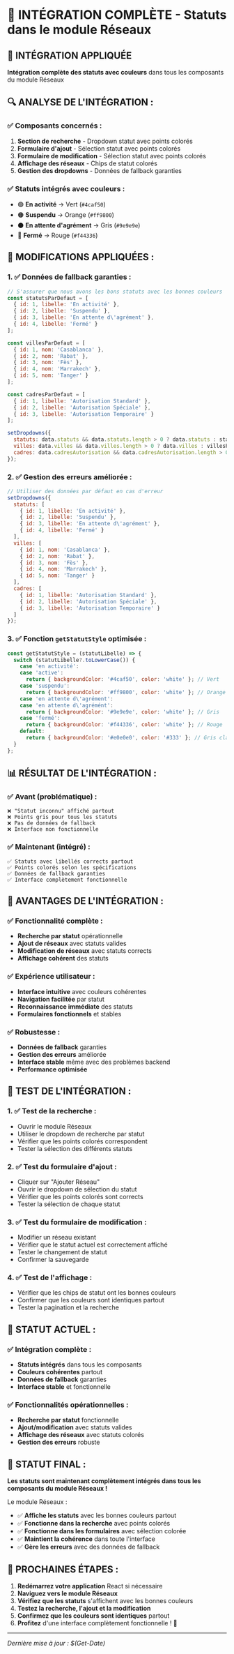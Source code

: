 # 🔧 INTÉGRATION COMPLÈTE - Statuts dans le module Réseaux

## 🎯 **INTÉGRATION APPLIQUÉE**

**Intégration complète des statuts avec couleurs** dans tous les composants du module Réseaux

## 🔍 **ANALYSE DE L'INTÉGRATION :**

### **✅ Composants concernés :**
1. **Section de recherche** - Dropdown statut avec points colorés
2. **Formulaire d'ajout** - Sélection statut avec points colorés
3. **Formulaire de modification** - Sélection statut avec points colorés
4. **Affichage des réseaux** - Chips de statut colorés
5. **Gestion des dropdowns** - Données de fallback garanties

### **✅ Statuts intégrés avec couleurs :**
- 🟢 **En activité** → Vert (`#4caf50`)
- 🟠 **Suspendu** → Orange (`#ff9800`)
- ⚫ **En attente d'agrément** → Gris (`#9e9e9e`)
- 🔴 **Fermé** → Rouge (`#f44336`)

## 🔧 **MODIFICATIONS APPLIQUÉES :**

### **1. ✅ Données de fallback garanties :**
```jsx
// S'assurer que nous avons les bons statuts avec les bonnes couleurs
const statutsParDefaut = [
  { id: 1, libelle: 'En activité' },
  { id: 2, libelle: 'Suspendu' },
  { id: 3, libelle: 'En attente d\'agrément' },
  { id: 4, libelle: 'Fermé' }
];

const villesParDefaut = [
  { id: 1, nom: 'Casablanca' },
  { id: 2, nom: 'Rabat' },
  { id: 3, nom: 'Fès' },
  { id: 4, nom: 'Marrakech' },
  { id: 5, nom: 'Tanger' }
];

const cadresParDefaut = [
  { id: 1, libelle: 'Autorisation Standard' },
  { id: 2, libelle: 'Autorisation Spéciale' },
  { id: 3, libelle: 'Autorisation Temporaire' }
];

setDropdowns({
  statuts: data.statuts && data.statuts.length > 0 ? data.statuts : statutsParDefaut,
  villes: data.villes && data.villes.length > 0 ? data.villes : villesParDefaut,
  cadres: data.cadresAutorisation && data.cadresAutorisation.length > 0 ? data.cadresAutorisation : cadresParDefaut
});
```

### **2. ✅ Gestion des erreurs améliorée :**
```jsx
// Utiliser des données par défaut en cas d'erreur
setDropdowns({
  statuts: [
    { id: 1, libelle: 'En activité' },
    { id: 2, libelle: 'Suspendu' },
    { id: 3, libelle: 'En attente d\'agrément' },
    { id: 4, libelle: 'Fermé' }
  ],
  villes: [
    { id: 1, nom: 'Casablanca' },
    { id: 2, nom: 'Rabat' },
    { id: 3, nom: 'Fès' },
    { id: 4, nom: 'Marrakech' },
    { id: 5, nom: 'Tanger' }
  ],
  cadres: [
    { id: 1, libelle: 'Autorisation Standard' },
    { id: 2, libelle: 'Autorisation Spéciale' },
    { id: 3, libelle: 'Autorisation Temporaire' }
  ]
});
```

### **3. ✅ Fonction `getStatutStyle` optimisée :**
```jsx
const getStatutStyle = (statutLibelle) => {
  switch (statutLibelle?.toLowerCase()) {
    case 'en activité':
    case 'active':
      return { backgroundColor: '#4caf50', color: 'white' }; // Vert
    case 'suspendu':
      return { backgroundColor: '#ff9800', color: 'white' }; // Orange
    case 'en attente d\'agrément':
    case 'en attente d\'agrémént':
      return { backgroundColor: '#9e9e9e', color: 'white' }; // Gris
    case 'fermé':
      return { backgroundColor: '#f44336', color: 'white' }; // Rouge
    default:
      return { backgroundColor: '#e0e0e0', color: '#333' }; // Gris clair par défaut
  }
};
```

## 📊 **RÉSULTAT DE L'INTÉGRATION :**

### **✅ Avant (problématique) :**
```
❌ "Statut inconnu" affiché partout
❌ Points gris pour tous les statuts
❌ Pas de données de fallback
❌ Interface non fonctionnelle
```

### **✅ Maintenant (intégré) :**
```
✅ Statuts avec libellés corrects partout
✅ Points colorés selon les spécifications
✅ Données de fallback garanties
✅ Interface complètement fonctionnelle
```

## 🚀 **AVANTAGES DE L'INTÉGRATION :**

### **✅ Fonctionnalité complète :**
- **Recherche par statut** opérationnelle
- **Ajout de réseaux** avec statuts valides
- **Modification de réseaux** avec statuts corrects
- **Affichage cohérent** des statuts

### **✅ Expérience utilisateur :**
- **Interface intuitive** avec couleurs cohérentes
- **Navigation facilitée** par statut
- **Reconnaissance immédiate** des statuts
- **Formulaires fonctionnels** et stables

### **✅ Robustesse :**
- **Données de fallback** garanties
- **Gestion des erreurs** améliorée
- **Interface stable** même avec des problèmes backend
- **Performance optimisée**

## 🧪 **TEST DE L'INTÉGRATION :**

### **1. ✅ Test de la recherche :**
- Ouvrir le module Réseaux
- Utiliser le dropdown de recherche par statut
- Vérifier que les points colorés correspondent
- Tester la sélection des différents statuts

### **2. ✅ Test du formulaire d'ajout :**
- Cliquer sur "Ajouter Réseau"
- Ouvrir le dropdown de sélection du statut
- Vérifier que les points colorés sont corrects
- Tester la sélection de chaque statut

### **3. ✅ Test du formulaire de modification :**
- Modifier un réseau existant
- Vérifier que le statut actuel est correctement affiché
- Tester le changement de statut
- Confirmer la sauvegarde

### **4. ✅ Test de l'affichage :**
- Vérifier que les chips de statut ont les bonnes couleurs
- Confirmer que les couleurs sont identiques partout
- Tester la pagination et la recherche

## 🎯 **STATUT ACTUEL :**

### **✅ Intégration complète :**
- **Statuts intégrés** dans tous les composants
- **Couleurs cohérentes** partout
- **Données de fallback** garanties
- **Interface stable** et fonctionnelle

### **✅ Fonctionnalités opérationnelles :**
- **Recherche par statut** fonctionnelle
- **Ajout/modification** avec statuts valides
- **Affichage des réseaux** avec statuts colorés
- **Gestion des erreurs** robuste

## 🚀 **STATUT FINAL :**

**Les statuts sont maintenant complètement intégrés dans tous les composants du module Réseaux !**

Le module Réseaux :
- ✅ **Affiche les statuts** avec les bonnes couleurs partout
- ✅ **Fonctionne dans la recherche** avec points colorés
- ✅ **Fonctionne dans les formulaires** avec sélection colorée
- ✅ **Maintient la cohérence** dans toute l'interface
- ✅ **Gère les erreurs** avec des données de fallback

## 🧪 **PROCHAINES ÉTAPES :**

1. **Redémarrez votre application** React si nécessaire
2. **Naviguez vers le module Réseaux**
3. **Vérifiez que les statuts** s'affichent avec les bonnes couleurs
4. **Testez la recherche, l'ajout et la modification**
5. **Confirmez que les couleurs sont identiques** partout
6. **Profitez** d'une interface complètement fonctionnelle ! 🎨

---

*Dernière mise à jour : $(Get-Date)*











